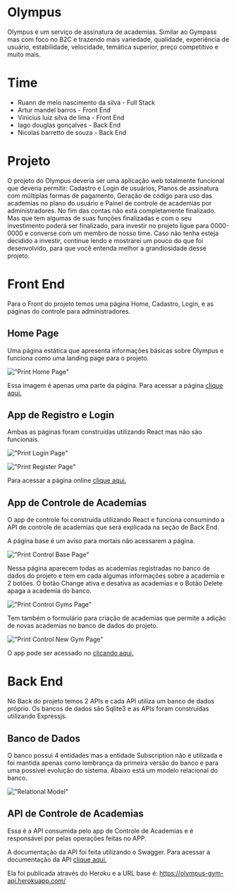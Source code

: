 # Olympus

Olympus é um serviço de assinatura de academias. Similar ao Gympass mas com foco no B2C e trazendo mais variedade, qualidade, experiência de usuário, estabilidade, velocidade, temática superior, preço competitivo e muito mais.


# Time

- Ruann de melo nascimento da silva - Full Stack
- Artur mandel barros - Front End
- Vinicius luiz silva de lima - Front End
- Iago douglas gonçalves - Back End
- Nicolas barretto de souza - Back End


# Projeto

O projeto do Olympus deveria ser uma aplicação web totalmente funcional que deveria permitir: Cadastro e Login de usuários, Planos de assinatura com múltiplas formas de pagamento, Geração de código para uso das academias no plano do usuário e Painel de controle de academias por administradores. No fim das contas não está completamente finalizado. Mas que tem algumas de suas funções finalizadas e com o seu investimento poderá ser finalizado, para investir no projeto ligue para 0000-0000 e converse com um membro de nosso time. Caso não tenha esteja decidido a investir, continue lendo e mostrarei um pouco do que foi desenvolvido, para que você entenda melhor a grandiosidade desse projeto.


# Front End

Para o Front do projeto temos uma página Home, Cadastro, Login, e as páginas do controle para administradores.

## Home Page

Uma página estática que apresenta informações básicas sobre Olympus e funciona como uma landing page para o projeto.

!["Print Home Page"](readme_images/homepage.png?raw=true "Print Home Page")

Essa imagem é apenas uma parte da página. Para acessar a página [clique aqui.](https://project-forrest.github.io/Home-Page/index.html)

## App de Registro e Login

Ambas as páginas foram construídas utilizando React mas não são funcionais.

!["Print Login Page"](readme_images/control_page_login.png?raw=true "Print Login Page")

!["Print Register Page"](readme_images/control_page_register.png?raw=true "Print Register Page")

Para acessar a página online [clique aqui.](https://candid-froyo-d3c9c8.netlify.app/)

## App de Controle de Academias

O app de controle foi construída utilizando React e funciona consumindo a API de controle de academias que será explicada na seção de Back End.

A página base é um aviso para mortais não acessarem a página.

!["Print Control Base Page"](readme_images/control_page_base.png?raw=true "Print Control Base Page")

Nessa página aparecem todas as academias registradas no banco de dados do projeto e tem em cada algumas informações sobre a academia e 2 botões. O botão Change ativa e desativa as academias e o Botão Delete apaga a academia do banco.

!["Print Control Gyms Page"](readme_images/control_page_gyms.png?raw=true "Print Control Gyms Page")

Tem também o formulário para criação de academias que permite a adição de novas academias no banco de dados do projeto.

!["Print Control New Gym Page"](readme_images/control_page_new-gym.png?raw=true "Print Control New Gym Page")

O app pode ser acessado no [clicando aqui.](https://dancing-biscotti-9f6598.netlify.app/)


# Back End

No Back do projeto temos 2 APIs e cada API utiliza um banco de dados próprio. Os bancos de dados são Sqlite3 e as APIs foram construídas utilizando Expressjs.

## Banco de Dados

O banco possui 4 entidades mas a entidade Subscription não é utilizada e foi mantida apenas como lembrança da primeira versão do banco e para uma possível evolução do sistema. Abaixo está um modelo relacional do banco.

!["Relational Model"](readme_images/relational_model.png?raw=true "Relational Model")

## API de Controle de Academias

Essa é a API consumida pelo app de Controle de Academias e é responsável por pelas operações feitas no APP.

A documentação da API foi feita utilizando o Swagger. Para acessar a documentação da API [clique aqui.](https://olympus-gym-api.herokuapp.com/admin/api-docs/)

Ela foi publicada através do Heroku e a URL base é: https://olympus-gym-api.herokuapp.com/
